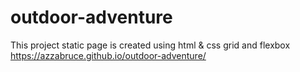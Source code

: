 # outdoor-adventure
This project static page is created using html &amp; css grid and flexbox
https://azzabruce.github.io/outdoor-adventure/
